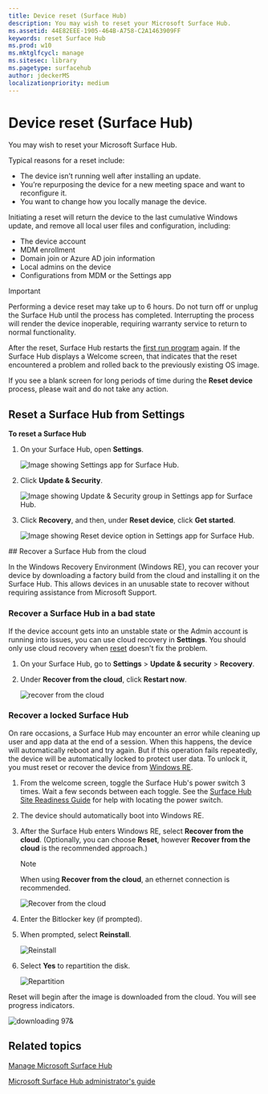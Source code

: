```yaml
---
title: Device reset (Surface Hub)
description: You may wish to reset your Microsoft Surface Hub.
ms.assetid: 44E82EEE-1905-464B-A758-C2A1463909FF
keywords: reset Surface Hub
ms.prod: w10
ms.mktglfcycl: manage
ms.sitesec: library
ms.pagetype: surfacehub
author: jdeckerMS
localizationpriority: medium
---
```


# Device reset (Surface Hub)


You may wish to reset your Microsoft Surface Hub.

Typical reasons for a reset include:

-   The device isn’t running well after installing an update.
-   You’re repurposing the device for a new meeting space and want to reconfigure it.
-   You want to change how you locally manage the device.

Initiating a reset will return the device to the last cumulative Windows update, and remove all local user files and configuration, including:

-   The device account
-   MDM enrollment
-   Domain join or Azure AD join information
-   Local admins on the device
-   Configurations from MDM or the Settings app

> [!IMPORTANT]
> Performing a device reset may take up to 6 hours. Do not turn off or unplug the Surface Hub until the process has completed. Interrupting the process will render the device inoperable, requiring warranty service to return to normal functionality.

After the reset, Surface Hub restarts the [first run program](first-run-program-surface-hub.md) again. If the Surface Hub displays a Welcome screen, that indicates that the reset encountered a problem and rolled back to the previously existing OS image.

If you see a blank screen for long periods of time during the **Reset device** process, please wait and do not take any action. 


## Reset a Surface Hub from Settings

**To reset a Surface Hub**
1.	On your Surface Hub, open **Settings**. 

    ![Image showing Settings app for Surface Hub.](images/sh-settings.png)
 
2.	Click **Update & Security**.

    ![Image showing Update & Security group in Settings app for Surface Hub.](images/sh-settings-update-security.png)
 
3.	Click **Recovery**, and then, under **Reset device**, click **Get started**.

    ![Image showing Reset device option in Settings app for Surface Hub.](images/sh-settings-reset-device.png) 

<span id="cloud-recovery" />
## Recover a Surface Hub from the cloud
 
In the Windows Recovery Environment (Windows RE), you can recover your device by downloading a factory build from the cloud and installing it on the Surface Hub. This allows devices in an unusable state to recover without requiring assistance from Microsoft Support.

### Recover a Surface Hub in a bad state

If the device account gets into an unstable state or the Admin account is running into issues, you can use cloud recovery in **Settings**. You should only use cloud recovery when [reset](#reset-a-surface-hub-from-settings) doesn't fix the problem.  

1. On your Surface Hub, go to **Settings** &gt; **Update & security** &gt; **Recovery**.

2. Under **Recover from the cloud**, click **Restart now**.

    ![recover from the cloud](images/recover-from-the-cloud.png)

### Recover a locked Surface Hub

On rare occasions, a Surface Hub may encounter an error while cleaning up user and app data at the end of a session. When this happens, the device will automatically reboot and try again. But if this operation fails repeatedly, the device will be automatically locked to protect user data. To unlock it, you must reset or recover the device from [Windows RE](https://technet.microsoft.com/library/cc765966.aspx). 

1.  From the welcome screen, toggle the Surface Hub's power switch 3 times. Wait a few seconds between each toggle. See the [Surface Hub Site Readiness Guide](https://www.microsoft.com/surface/support/surface-hub/surface-hub-site-readiness-guide) for help with locating the power switch. 
2. The device should automatically boot into Windows RE. 
3. After the Surface Hub enters Windows RE, select **Recover from the cloud**. (Optionally, you can choose **Reset**, however **Recover from the cloud** is the recommended approach.)
    >[!NOTE]
    >When using **Recover from the cloud**, an ethernet connection is recommended.
    
    ![Recover from the cloud](images/recover-from-cloud.png)
    
4. Enter the Bitlocker key (if prompted).
5. When prompted, select **Reinstall**.

    ![Reinstall](images/reinstall.png)

6. Select **Yes** to repartition the disk.
 
    ![Repartition](images/repartition.png)
    
Reset will begin after the image is downloaded from the cloud. You will see progress indicators.

![downloading 97&](images/recover-progress.png)

## Related topics

[Manage Microsoft Surface Hub](manage-surface-hub.md)

[Microsoft Surface Hub administrator's guide](surface-hub-administrators-guide.md)